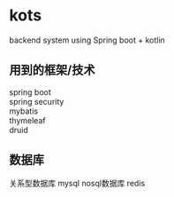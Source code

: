 # kots
backend system using Spring boot + kotlin

## 用到的框架/技术
spring boot<br/>
spring security<br/>
mybatis<br/>
thymeleaf<br/>
druid<br/>


## 数据库
关系型数据库 mysql
nosql数据库  redis
